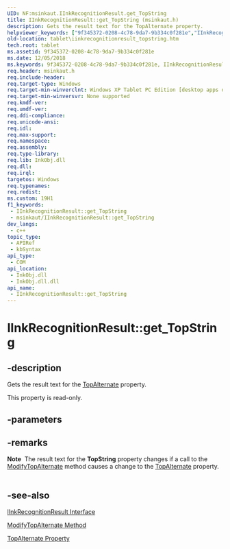 ```yaml
---
UID: NF:msinkaut.IInkRecognitionResult.get_TopString
title: IInkRecognitionResult::get_TopString (msinkaut.h)
description: Gets the result text for the TopAlternate property.
helpviewer_keywords: ["9f345372-0208-4c78-9da7-9b334c0f281e","IInkRecognitionResult interface [Tablet PC]","TopString property","IInkRecognitionResult.TopString","IInkRecognitionResult.get_TopString","IInkRecognitionResult::TopString","IInkRecognitionResult::get_TopString","TopString property [Tablet PC]","TopString property [Tablet PC]","IInkRecognitionResult interface","get_TopString","msinkaut/IInkRecognitionResult::TopString","msinkaut/IInkRecognitionResult::get_TopString","tablet.iinkrecognitionresult_topstring"]
old-location: tablet\iinkrecognitionresult_topstring.htm
tech.root: tablet
ms.assetid: 9f345372-0208-4c78-9da7-9b334c0f281e
ms.date: 12/05/2018
ms.keywords: 9f345372-0208-4c78-9da7-9b334c0f281e, IInkRecognitionResult interface [Tablet PC],TopString property, IInkRecognitionResult.TopString, IInkRecognitionResult.get_TopString, IInkRecognitionResult::TopString, IInkRecognitionResult::get_TopString, TopString property [Tablet PC], TopString property [Tablet PC],IInkRecognitionResult interface, get_TopString, msinkaut/IInkRecognitionResult::TopString, msinkaut/IInkRecognitionResult::get_TopString, tablet.iinkrecognitionresult_topstring
req.header: msinkaut.h
req.include-header: 
req.target-type: Windows
req.target-min-winverclnt: Windows XP Tablet PC Edition [desktop apps only]
req.target-min-winversvr: None supported
req.kmdf-ver: 
req.umdf-ver: 
req.ddi-compliance: 
req.unicode-ansi: 
req.idl: 
req.max-support: 
req.namespace: 
req.assembly: 
req.type-library: 
req.lib: InkObj.dll
req.dll: 
req.irql: 
targetos: Windows
req.typenames: 
req.redist: 
ms.custom: 19H1
f1_keywords:
 - IInkRecognitionResult::get_TopString
 - msinkaut/IInkRecognitionResult::get_TopString
dev_langs:
 - c++
topic_type:
 - APIRef
 - kbSyntax
api_type:
 - COM
api_location:
 - InkObj.dll
 - InkObj.dll.dll
api_name:
 - IInkRecognitionResult::get_TopString
---
```


# IInkRecognitionResult::get_TopString


## -description

Gets the result text for the <a href="/windows/desktop/api/msinkaut/nf-msinkaut-iinkrecognitionresult-get_topalternate">TopAlternate</a> property.



This property is read-only.

## -parameters

## -remarks

<div class="alert"><b>Note</b>  The result text for the <b>TopString</b> property changes if a call to the <a href="/windows/desktop/api/msinkaut/nf-msinkaut-iinkrecognitionresult-modifytopalternate">ModifyTopAlternate</a> method causes a change to the <a href="/windows/desktop/api/msinkaut/nf-msinkaut-iinkrecognitionresult-get_topalternate">TopAlternate</a> property.</div>
<div> </div>

## -see-also

<a href="/windows/desktop/api/msinkaut/nn-msinkaut-iinkrecognitionresult">IInkRecognitionResult Interface</a>



<a href="/windows/desktop/api/msinkaut/nf-msinkaut-iinkrecognitionresult-modifytopalternate">ModifyTopAlternate Method</a>



<a href="/windows/desktop/api/msinkaut/nf-msinkaut-iinkrecognitionresult-get_topalternate">TopAlternate Property</a>

